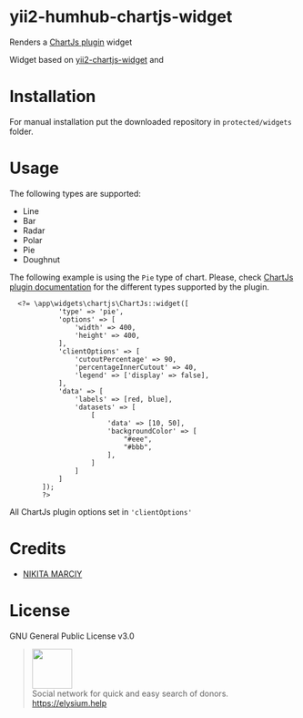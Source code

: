 # yii2-humhub-chartjs-widget

Renders a <a href="http://chartjs.org">ChartJs plugin</a> widget

Widget based on <a href="https://github.com/2amigos/yii2-chartjs-widget">yii2-chartjs-widget</a> and

# Installation

For manual installation put the downloaded repository in <code>protected/widgets</code> folder.

# Usage

The following types are supported:

<ul>
<li>Line</li>
<li>Bar</li>
<li>Radar</li>
<li>Polar</li>
<li>Pie</li>
<li>Doughnut</li>
</ul>

The following example is using the <code>Pie</code> type of chart. Please, check <a href="http://www.chartjs.org/docs/">ChartJs plugin documentation</a> for the different types supported by the plugin.

```
  <?= \app\widgets\chartjs\ChartJs::widget([
            'type' => 'pie',
            'options' => [
                'width' => 400,
                'height' => 400,
            ],
            'clientOptions' => [
                'cutoutPercentage' => 90,
                'percentageInnerCutout' => 40,
                'legend' => ['display' => false],
            ],
            'data' => [
                'labels' => [red, blue],
                'datasets' => [
                    [
                        'data' => [10, 50],
                        'backgroundColor' => [
                            "#eee",
                            "#bbb",
                        ],
                    ]
                ]
            ]
        ]);
        ?>
```

All ChartJs plugin options set in <code>'clientOptions'</code> 

# Credits
<ul>
<li><a href="https://github.com/marciy">NIKITA MARCIY</a></li>
</ul>

# License

GNU General Public License v3.0
<blockquote>
<a href="https://github.com/elysiym">
<img src="https://avatars2.githubusercontent.com/u/23127767?v=3&s=200" width="70px">
</a>
<br>
<span>Social network for quick and easy search of donors.</span>
<br>
<a href="https://elysium.help" alt="https://elysium.help">https://elysium.help</a>
</blockquote>
